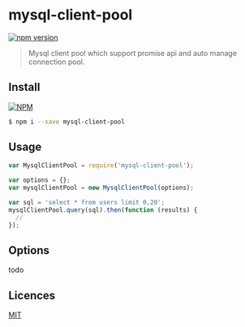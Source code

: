 # mysql-client-pool

[![npm version](https://badge.fury.io/js/mysql-client-pool.svg)](https://badge.fury.io/js/mysql-client-pool)

> Mysql client pool which support promise api and auto manage connection pool.

## Install

[![NPM](https://nodei.co/npm/mysql-client-pool.png?downloads=true&downloadRank=true&stars=true)](https://nodei.co/npm/mysql-client-pool/)

```bash
$ npm i --save mysql-client-pool
```

## Usage

```js
var MysqlClientPool = require('mysql-client-pool');

var options = {};
var mysqlClientPool = new MysqlClientPool(options);

var sql = 'select * from users limit 0,20';
mysqlClientPool.query(sql).then(function (results) {
  // 
});
```

## Options

todo

## Licences

[MIT](LICENSE)